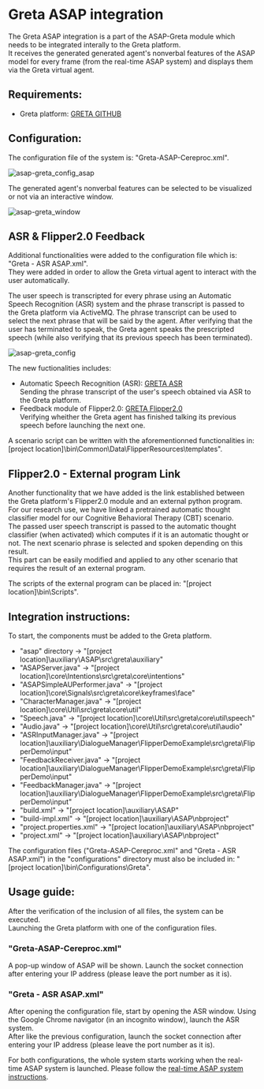 # Greta ASAP integration

The Greta ASAP integration is a part of the ASAP-Greta module which needs to be integrated interally to the Greta platform.\
It receives the generated generated agent's nonverbal features of the ASAP model for every frame (from the real-time ASAP system) and displays them via the Greta virtual agent.

## Requirements:
 - Greta platform: [GRETA GITHUB](https://github.com/isir/greta)

## Configuration:
The configuration file of the system is: "Greta-ASAP-Cereproc.xml".

![asap-greta_config_asap](https://user-images.githubusercontent.com/44306168/213601696-225e9a5e-6d93-46ef-a9c0-b6b182e884b8.png)

The generated agent's nonverbal features can be selected to be visualized or not via an interactive window.

![asap-greta_window](https://user-images.githubusercontent.com/44306168/213602148-510a2438-47eb-4afe-b230-5b45888fa4b8.png)

## ASR & Flipper2.0 Feedback
Additional functionalities were added to the configuration file which is: "Greta - ASR ASAP.xml".\
They were added in order to allow the Greta virtual agent to interact with the user automatically.

The user speech is transcripted for every phrase using an Automatic Speech Recognition (ASR) system and the phrase transcript is passed to the Greta platform via ActiveMQ. The phrase transcript can be used to select the next phrase that will be said by the agent. After verifying that the user has terminated to speak, the Greta agent speaks the prescripted speech (while also verifying that its previous speech has been terminated).

![asap-greta_config](https://user-images.githubusercontent.com/44306168/213603260-4ef7439b-2033-4632-a066-78eb75ee2051.png)

The new fuctionalities includes:
 - Automatic Speech Recognition (ASR): [GRETA ASR](https://github.com/isir/greta/wiki/ASR-Flipper2.0-MeaningMiner-Integration-Demo)\
 Sending the phrase transcript of the user's speech obtained via ASR to the Greta platform. 
 - Feedback module of Flipper2.0: [GRETA Flipper2.0](https://github.com/isir/greta/wiki/ASR-Flipper2.0-MeaningMiner-Integration-Demo)\
 Verifying wheither the Greta agent has finished talking its previous speech before launching the next one.
 
 A scenario script can be written with the aforementionned functionalities in: [project location]\bin\Common\Data\FlipperResources\templates".
 

## Flipper2.0 - External program Link
 Another functionality that we have added is the link established between the Greta platform's Flipper2.0 module and an external python program.\
 For our research use, we have linked a pretrained automatic thought classifier model for our Cognitive Behavioral Therapy (CBT) scenario.\
 The passed user speech transcript is passed to the automatic thought classifier (when activated) which computes if it is an automatic thought or not. The next scenario phrase is selected and spoken depending on this result.\
 This part can be easily modified and applied to any other scenario that requires the result of an external program.
 
 The scripts of the external program can be placed in: "[project location]\bin\Scripts".
 
 ## Integration instructions:
To start, the components must be added to the Greta platform.
 - "asap" directory -> "[project location]\auxiliary\ASAP\src\greta\auxiliary"
 - "ASAPServer.java" -> "[project location]\core\Intentions\src\greta\core\intentions"
 - "ASAPSimpleAUPerformer.java" -> "[project location]\core\Signals\src\greta\core\keyframes\face"
 - "CharacterManager.java" -> "[project location]\core\Util\src\greta\core\util"
 - "Speech.java" -> "[project location]\core\Util\src\greta\core\util\speech"
 - "Audio.java" -> "[project location]\core\Util\src\greta\core\util\audio"
 - "ASRInputManager.java" -> "[project location]\auxiliary\DialogueManager\FlipperDemoExample\src\greta\FlipperDemo\input"
 - "FeedbackReceiver.java" -> "[project location]\auxiliary\DialogueManager\FlipperDemoExample\src\greta\FlipperDemo\input"
 - "FeedbackManager.java" -> "[project location]\auxiliary\DialogueManager\FlipperDemoExample\src\greta\FlipperDemo\input"
 - "build.xml" -> "[project location]\auxiliary\ASAP" 
 - "build-impl.xml" -> "[project location]\auxiliary\ASAP\nbproject"
 - "project.properties.xml" -> "[project location]\auxiliary\ASAP\nbproject"
 - "project.xml" -> "[project location]\auxiliary\ASAP\nbproject"
 
The configuration files ("Greta-ASAP-Cereproc.xml" and "Greta - ASR ASAP.xml") in the "configurations" directory must also be included in: "[project location]\bin\Configurations\Greta".

## Usage guide:
After the verification of the inclusion of all files, the system can be executed.\
Launching the Greta platform with one of the configuration files.

### "Greta-ASAP-Cereproc.xml"
A pop-up window of ASAP will be shown. Launch the socket connection after entering your IP address (please leave the port number as it is).

### "Greta - ASR ASAP.xml"
After opening the configuration file, start by opening the ASR window. Using the Google Chrome navigator (in an incognito window), launch the ASR system.\
After like the previous configuration, launch the socket connection after entering your IP address (please leave the port number as it is).

For both configurations, the whole system starts working when the real-time ASAP system is launched. Please follow the [real-time ASAP system instructions](https://github.com/jieywoo/ASAP-Greta/blob/main/realtimeASAP/README.md).

